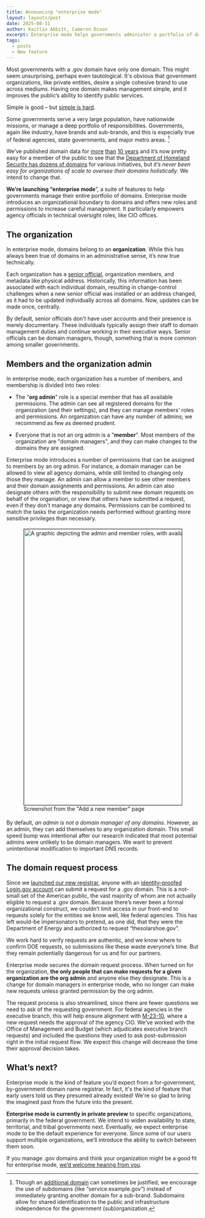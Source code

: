 ```yaml
---
title: Announcing "enterprise mode"
layout: layouts/post
date: 2025-08-31
author: Kaitlin Abbitt, Cameron Dixon
excerpt: Enterprise mode helps governments administer a portfolio of domains.
tags:
  - posts
  - New feature
---
```


Most governments with a .gov domain have only one domain. This might seem unsurprising, perhaps even tautological. It's obvious that government organizations, like private entities, desire a single cohesive brand to use across mediums. Having one domain makes management simple, and it improves the public’s ability to identify public services. 

Simple is good – but [simple is hard](https://www.rfc-editor.org/rfc/rfc1925.html#:~:text=It%20is%20more%20complicated%20than%20you%20think).

Some governments serve a very large population, have nationwide missions, or manage a deep portfolio of responsibilities. Governments, again like industry, have brands and sub-brands, and this is especially true of federal agencies, state governments, and major metro areas. [^1]

We’ve published domain data for [more](https://github.com/cisagov/dotgov-data/commits/main/current-full.csv) [than](https://github.com/cisagov/dotgov-data/commits/67f7f981e09d9518c653cb527607031d37ae0f66/dotgov-domains/current-full.csv) [10 years](https://github.com/GSA/data/commits/master/dotgov-domains?after=5f2cd6c2adbede6032fb46d19ec0437c0f5758e7+104) and it’s now pretty easy for a member of the public to see that the [Department of Homeland Security has dozens of domains](https://flatgithub.com/cisagov/dotgov-data/blob/main/current-full.csv?filename=current-full.csv&filters=Agency%3Ddepartment%2520of%2520homeland%2520security) for various initiatives, but *it’s never been easy for organizations of scale to oversee their domains holistically*. We intend to change that.

**We’re launching “enterprise mode**”, a suite of features to help governments manage their entire portfolio of domains. Enterprise mode introduces an organizational boundary to domains and offers new roles and permissions to increase careful management. It particularly empowers agency officials in technical oversight roles, like CIO offices. 

## The organization

In enterprise mode, domains belong to an **organization**. While this has always been true of domains in an administrative sense, it’s now true technically. 

Each organization has a [senior official](https://get.gov/domains/eligibility/#you-must-have-approval-from-a-senior-official-within-your-organization), organization members, and metadata like physical address. Historically, this information has been associated with each individual domain, resulting in change-control challenges when a new senior official was installed or an address changed, as it had to be updated individually across all domains. Now, updates can be made once, centrally.

By default, senior officials don’t have user accounts and their presence is merely documentary. These individuals typically assign their staff to domain management duties and continue working in their executive ways. Senior officials can be domain managers, though, something that is more common among smaller governments. 

## Members and the organization admin

In enterprise mode, each organization has a number of members, and membership is divided into two roles: 

* The “**org admin**” role is a special member that has all available permissions. The admin can see all registered domains for the organization (and their settings), and they can manage members' roles and permissions. An organization can have any number of admins; we recommend as few as deemed prudent.

* Everyone that is not an org admin is a "**member**". Most members of the organization are "domain managers", and they can make changes to the domains they are assigned. 

Enterprise mode introduces a number of permissions that can be assigned to members by an org admin. For instance, a domain manager can be allowed to view all agency domains, while still limited to changing only those they manage. An admin can allow a member to see other members and their domain assignments and permissions. An admin can also designate others with the responsibility to submit new domain requests on behalf of the organiation, or view that others have submitted a request, even if they don't manage any domains. Permissions can be combined to match the tasks the organization needs performed without granting more sensitive privileges than necessary.

<figure style="padding: 5px;">
<img width="656" height="721" alt="A graphic depicting the admin and member roles, with available permissions" src="https://github.com/user-attachments/assets/cf3b9712-a070-4670-bc2a-447b22bcf460" title="Screenshot from the 'Add a new member' page" style="border: 1px solid;" />
<figcaption style="fort-style: italic,">Screenshot from the "Add a new member" page</figcaption>
</figure>
  
By default, *an admin is not a domain manager of any domains*. However, as an admin, they can add themselves to any organization domain. This small speed bump was intentional after our research indicated that most potential admins were unlikely to be domain managers. We want to prevent unintentional modification to important DNS records.

## The domain request process

Since we [launched our new registrar](../2024-01-31-new-way-to-get-a-.gov/), anyone with an [identity-proofed Login.gov account](https://www.login.gov/help/verify-your-identity/overview/) can submit a request for a .gov domain. This is a not-small set of the American public, the vast majority of whom are not actually eligible to request a .gov domain. Because there’s never been a formal organizational construct, we couldn’t limit access in our front-end to requests solely for the entities we know well, like federal agencies. This has left would-be impersonators to pretend, as one did, that they were the Department of Energy and authorized to request “thesolarshoe.gov”. 

We work hard to verify requests are authentic, and we know where to confirm DOE requests, so submissions like these waste everyone’s time. But they remain potentially dangerous for us and for our partners. 

Enterprise mode secures the domain request process. When turned on for the organization, **the only people that can make requests for a given organization are the org admin** and anyone else they designate. This is a change for domain managers in enterprise mode, who no longer can make new requests unless granted permission by the org admin.

The request process is also streamlined, since there are fewer questions we need to ask of the requesting government. For federal agencies in the executive branch, this will help ensure alignment with [M-23-10](https://www.whitehouse.gov/wp-content/uploads/2023/02/M-23-10-DOTGOV-Act-Guidance.pdf), where a new request needs the approval of the agency CIO. We’ve worked with the Office of Management and Budget (which adjudicates executive branch requests) and included the questions they used to ask post-submission right in the initial request flow. We expect this change will decrease the time their approval decision takes.

## What’s next?
Enterprise mode is the kind of feature you’d expect from a for-government, by-government domain name registrar. In fact, it's the kind of feature that early users told us they presumed already existed! We're so glad to bring the imagined past from the future into the present. 

**Enterprise mode is currently in private preview** to specific organizations, primarily in the federal government. We intend to widen availability to state, territorial, and tribal governments next. Eventually, we expect enterprise mode to be the default experience for everyone. Since some of our users support multiple organizations, we’ll introduce the ability to switch between them soon.

If you manage .gov domains and think your organization might be a good fit for enterprise mode, [we’d welcome hearing from you](https://get.gov/contact/).

[^1]: Though an [additional domain](https://get.gov/domains/before/#one-domain-per-service) can sometimes be justified, we encourage the use of subdomains (like “service.example.gov”) instead of immediately granting another domain for a sub-brand. Subdomains allow for shared identification to the public and infrastructure independence for the government (sub)organization.
